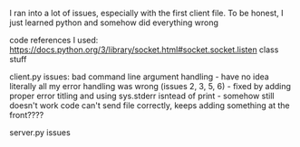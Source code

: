 I ran into a lot of issues, especially with the first client file.
To be honest, I just learned python and somehow did everything wrong

code references I used:
https://docs.python.org/3/library/socket.html#socket.socket.listen
class stuff


client.py issues:
bad command line argument handling - have no idea
literally all my error handling was wrong (issues 2, 3, 5, 6) - fixed by adding proper error titling and using sys.stderr isntead of print - somehow still doesn't work
code can't send file correctly, keeps adding something at the front????

server.py issues




